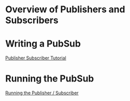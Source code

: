 # Overview of Publishers and Subscribers

# Writing a PubSub
[Publisher Subscriber Tutorial](http://wiki.ros.org/ROS/Tutorials/WritingPublisherSubscriber%28python%29)

# Running the PubSub
[Running the Publisher / Subscriber](http://wiki.ros.org/ROS/Tutorials/ExaminingPublisherSubscriber)
